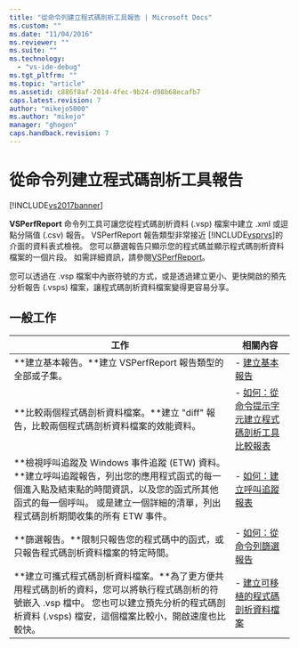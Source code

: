 ```yaml
---
title: "從命令列建立程式碼剖析工具報告 | Microsoft Docs"
ms.custom: ""
ms.date: "11/04/2016"
ms.reviewer: ""
ms.suite: ""
ms.technology: 
  - "vs-ide-debug"
ms.tgt_pltfrm: ""
ms.topic: "article"
ms.assetid: c886f8af-2014-4fec-9b24-d98b68ecafb7
caps.latest.revision: 7
author: "mikejo5000"
ms.author: "mikejo"
manager: "ghogen"
caps.handback.revision: 7
---
```

# 從命令列建立程式碼剖析工具報告
[!INCLUDE[vs2017banner](../code-quality/includes/vs2017banner.md)]

**VSPerfReport** 命令列工具可讓您從程式碼剖析資料 \(.vsp\) 檔案中建立 .xml 或逗點分隔值 \(.csv\) 報告。  VSPerfReport 報告類型非常接近 [!INCLUDE[vsprvs](../code-quality/includes/vsprvs_md.md)]的介面的資料表式檢視。  您可以篩選報告只顯示您的程式碼並顯示程式碼剖析資料檔案的一個片段。  如需詳細資訊，請參閱[VSPerfReport](../profiling/vsperfreport.md)。  
  
 您可以透過在 .vsp 檔案中內嵌符號的方式，或是透過建立更小、更快開啟的預先分析報告 \(.vsps\) 檔案，讓程式碼剖析資料檔案變得更容易分享。  
  
## 一般工作  
  
|工作|相關內容|  
|--------|----------|  
|**建立基本報告。**建立 VSPerfReport 報告類型的全部或子集。|-   [建立基本報告](../profiling/creating-basic-profiling-reports-from-the-command-line.md)|  
|**比較兩個程式碼剖析資料檔案。**建立 "diff" 報告，比較兩個程式碼剖析資料檔案的效能資料。|-   [如何：從命令提示字元建立程式碼剖析工具比較報表](../profiling/how-to-create-a-profiler-comparison-report-from-a-command-prompt.md)|  
|**檢視呼叫追蹤及 Windows 事件追蹤 \(ETW\) 資料。**建立呼叫追蹤報告，列出您的應用程式函式的每一個進入點及結束點的時間資訊，以及您的函式所其他函式的每一個呼叫。  或是建立一個詳細的清單，列出程式碼剖析期間收集的所有 ETW 事件。|-   [如何：建立呼叫追蹤報表](../profiling/how-to-create-a-profiling-tools-call-trace-report.md)|  
|**篩選報告。**限制只報告您的程式碼中的函式，或只報告程式碼剖析資料檔案的特定時間。|-   [如何：從命令列篩選報告](../profiling/how-to-filter-reports-from-the-command-line.md)|  
|**建立可攜式程式碼剖析資料檔案。**為了更方便共用程式碼剖析的資料，您可以將執行程式碼剖析的符號嵌入 .vsp 檔中。  您也可以建立預先分析的程式碼剖析資料 \(.vsps\) 檔安，這個檔案比較小，開啟速度也比較快。|-   [建立可移植的程式碼剖析資料檔案](../profiling/creating-portable-profiling-data-files-from-the-command-line.md)|